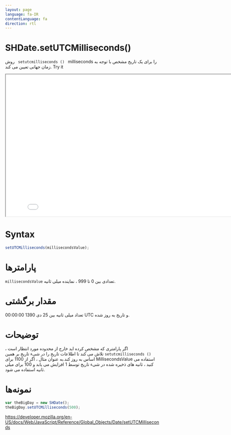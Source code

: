 ```yaml
---
layout: page
language: fa-IR
contentLanguage: fa
direction: rtl
---
```


# SHDate.setUTCMilliseconds()

روش <code dir = "ltr"> setutcmilliseconds () </code> milliseconds را برای یک تاریخ مشخص با توجه به زمان جهانی تعیین می کند.
Try it

<iframe style="width: 830px; height: 460px;" src="/SHDateTime-js/examples/live.html?function=setUTCMilliseconds" title="MDN Web Docs Interactive Example" loading="lazy"></iframe>
<br/>

# Syntax

```js
setUTCMilliseconds(millisecondsValue);
```

# پارامترها

<code dir="ltr">millisecondsValue</code>
تعدادی بین 0 تا 999 ، نماینده میلی ثانیه.

# مقدار برگشتی

تعداد میلی ثانیه بین 25 دی 1390 00:00:00 UTC و تاریخ به روز شده.

# توضیحات

اگر پارامتری که مشخص کرده اید خارج از محدوده مورد انتظار است ، <code dir = "ltr"> setutcmilliseconds () </code> تلاش می کند تا اطلاعات تاریخ را در شیء تاریخ بر همین اساس به روز کند.به عنوان مثال ، اگر از 1100 برای MillisecondsValue استفاده می کنید ، ثانیه های ذخیره شده در شیء تاریخ توسط 1 افزایش می یابد و 100 برای میلی ثانیه استفاده می شود.

# نمونه‌ها

```js
var theBigDay = new SHDate();
theBigDay.setUTCMilliseconds(500);
```

https://developer.mozilla.org/en-US/docs/Web/JavaScript/Reference/Global_Objects/Date/setUTCMilliseconds
